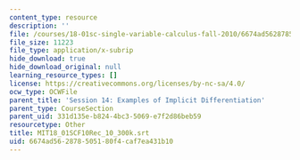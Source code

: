 ```yaml
---
content_type: resource
description: ''
file: /courses/18-01sc-single-variable-calculus-fall-2010/6674ad562878505180f4caf7ea431b10_MIT18_01SCF10Rec_10_300k.vtt
file_size: 11223
file_type: application/x-subrip
hide_download: true
hide_download_original: null
learning_resource_types: []
license: https://creativecommons.org/licenses/by-nc-sa/4.0/
ocw_type: OCWFile
parent_title: 'Session 14: Examples of Implicit Differentiation'
parent_type: CourseSection
parent_uid: 331d135e-b824-4bc3-5069-e7f2d86beb59
resourcetype: Other
title: MIT18_01SCF10Rec_10_300k.srt
uid: 6674ad56-2878-5051-80f4-caf7ea431b10
---
```

